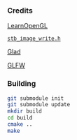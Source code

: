 ### Credits

[LearnOpenGL](https://learnopengl.com/)

[`stb_image_write.h`](https://github.com/nothings/stb/blob/master/stb_image.h)

[Glad](https://glad.dav1d.de/)

[GLFW](https://www.glfw.org/)

### Building

```bash
git submodule init
git submodule update
mkdir build
cd build
cmake ..
make
```

